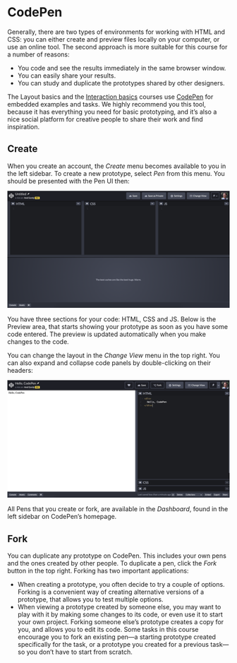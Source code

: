# CodePen

Generally, there are two types of environments for working with HTML and CSS: you can either create and preview files locally on your computer, or use an online tool. The second approach is more suitable for this course for a number of reasons:

- You code and see the results immediately in the same browser window.
- You can easily share your results.
- You can study and duplicate the prototypes shared by other designers.

The Layout basics and the [Interaction basics](https://mockupless.com/Courses/InteractionBasics/) courses use [CodePen](https://codepen.io) for embedded examples and tasks. We highly recommend you this tool, because it has everything you need for basic prototyping, and it’s also a nice social platform for creative people to share their work and find inspiration.

## Create

When you create an account, the *Create* menu becomes available to you in the left sidebar. To create a new prototype, select *Pen* from this menu. You should be presented with the Pen UI then:

![initial pen UI on CodePen](./../media/codepen-ba3a713f-2961-4487-b19f-9020cb31c0fc.png)

You have three sections for your code: HTML, CSS and JS. Below is the Preview area, that starts showing your prototype as soon as you have some code entered. The preview is updated automatically when you make changes to the code.

You can change the layout in the *Change View* menu in the top right. You can also expand and collapse code panels by double-clicking on their headers: 

![CodePen UI with active Preview](./../media/codepen-2-4edc0649-065d-4007-a7ec-7e35eac1409c.png)

All Pens that you create or fork, are available in the *Dashboard*, found in the left sidebar on CodePen’s homepage.

## Fork

You can duplicate any prototype on CodePen. This includes your own pens and the ones created by other people. To duplicate a pen, click the *Fork* button in the top right. Forking has two important applications:

- When creating a prototype, you often decide to try a couple of options. Forking is a convenient way of creating alternative versions of a prototype, that allows you to test multiple options.
- When viewing a prototype created by someone else, you may want to play with it by making some changes to its code, or even use it to start your own project. Forking someone else’s prototype creates a copy for you, and allows you to edit its code. Some tasks in this course encourage you to fork an existing pen—a starting prototype created specifically for the task, or a prototype you created for a previous task—so you don’t have to start from scratch.